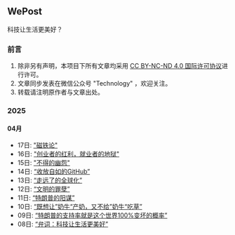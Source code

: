 ## WePost
科技让生活更美好？

### 前言
1. 除非另有声明，本项目下所有文章均采用 [CC BY-NC-ND 4.0 国际许可协议](https://creativecommons.org/licenses/by-nc-nd/4.0/deed.en)进行许可。
2. 文章同步发表在微信公众号 "Technology" ，欢迎关注。
3. 转载请注明原作者与文章出处。

### 2025

#### 04月
- 17日: ["磁铁论"](source/_posts/daily/10.md)
- 16日: ["创业者的红利，就业者的地狱"](source/_posts/daily/9.md)
- 15日: ["不得的幽怨"](source/_posts/daily/8.md)
- 14日: [“收放自如的GitHub”](source/_posts/daily/7.md)
- 13日: [“走远了的全球化”](source/_posts/daily/6.md)
- 12日: [“文明的罪孽”](source/_posts/daily/5.md)
- 11日: [“特朗普的阳谋”](source/_posts/daily/4.md)
- 10日: [“既想让”奶牛“产奶，又不给”奶牛“吃草”](source/_posts/daily/3.md)
- 09日: [“特朗普的支持率就是这个世界100%变坏的概率”](source/_posts/daily/2.md)
- 08日: [“弁词：科技让生活更美好”](source/_posts/daily/1.md)

